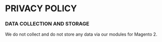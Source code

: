# PRIVACY POLICY

### DATA COLLECTION AND STORAGE

We do not collect and do not store any data via our modules for Magento 2.
